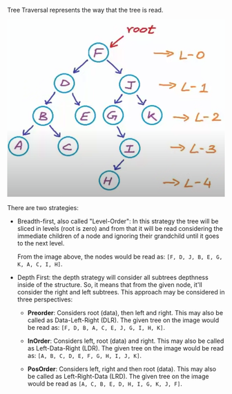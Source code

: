 Tree Traversal represents the way that the tree is read.

![Binary Tree](../docs/assets/tree-levels.png)

There are two strategies:

- Breadth-first, also called "Level-Order": In this strategy the tree will be sliced in levels (root is zero) and from that it will be read considering the immediate children of a node and ignoring their grandchild until it goes to the next level.

    From the image above, the nodes would be read as: `[F, D, J, B, E, G, K, A, C, I, H]`.

- Depth First: the depth strategy will consider all subtrees depthness inside of the structure. So, it means that from the given node, it'll consider the right and left subtrees. This approach may be considered in three perspectives:

    - **Preorder**: Considers root (data), then left and right. This may also be called as Data-Left-Right (DLR). The given tree on the image would be read as: `[F, D, B, A, C, E, J, G, I, H, K]`.

    - **InOrder**: Considers left, root (data) and right. This may also be called as Left-Data-Right (LDR). The given tree on the image would be read as: `[A, B, C, D, E, F, G, H, I, J, K]`.

    - **PosOrder**: Considers left, right and then root (data). This may also be called as Left-Right-Data (LRD). The given tree on the image would be read as `[A, C, B, E, D, H, I, G, K, J, F]`. 